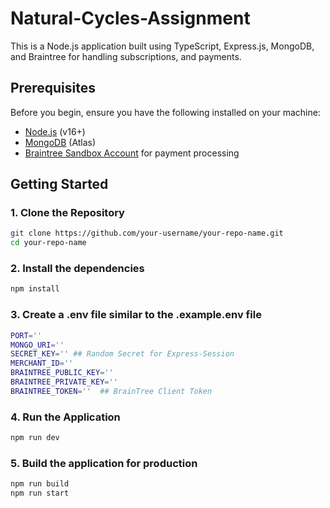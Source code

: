 # Natural-Cycles-Assignment

This is a Node.js application built using TypeScript, Express.js, MongoDB, and Braintree for handling subscriptions, and payments.

## Prerequisites

Before you begin, ensure you have the following installed on your machine:

- [Node.js](https://nodejs.org/en/) (v16+)
- [MongoDB](https://www.mongodb.com/) (Atlas)
- [Braintree Sandbox Account](https://sandbox.braintreegateway.com/) for payment processing

## Getting Started

### 1. Clone the Repository

```bash
git clone https://github.com/your-username/your-repo-name.git
cd your-repo-name
```

### 2. Install the dependencies

```bash
npm install
```

### 3. Create a .env file similar to the .example.env file

```bash
PORT=''
MONGO_URI=''
SECRET_KEY='' ## Random Secret for Express-Session
MERCHANT_ID=''
BRAINTREE_PUBLIC_KEY=''
BRAINTREE_PRIVATE_KEY=''
BRAINTREE_TOKEN=''  ## BrainTree Client Token
```

### 4. Run the Application

```bash
npm run dev
```

### 5. Build the application for production

```bash
npm run build
npm run start
```